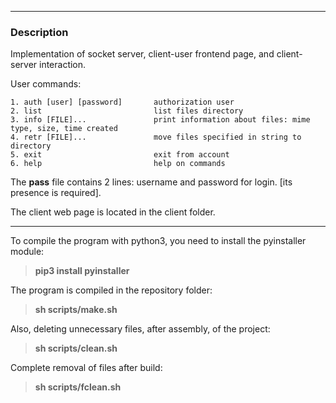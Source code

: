 ***
### Description
Implementation of socket server, client-user frontend page, and client-server interaction.

User commands:

    1. auth [user] [password]       authorization user  
    2. list                         list files directory  
    3. info [FILE]...               print information about files: mime type, size, time created  
    4. retr [FILE]...               move files specified in string to directory  
    5. exit                         exit from account  
    6. help                         help on commands  

The **pass** file contains 2 lines: username and password for login. [its presence is required].

The client web page is located in the client folder.

---

To compile the program with python3, you need to install the pyinstaller module:
> **pip3 install pyinstaller**

The program is compiled in the repository folder:
> **sh scripts/make.sh**

Also, deleting unnecessary files, after assembly, of the project:
> **sh scripts/clean.sh**

Complete removal of files after build:
> **sh scripts/fclean.sh**

